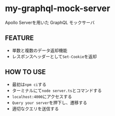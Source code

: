 # my-graphql-mock-server

Apollo Serverを用いた GraphQL モックサーバ

## FEATURE
- 単数と複数のデータ返却機能
- レスポンスヘッダーとして`Set-Cookie`を返却

## HOW TO USE
- 最初は`npm ci`する
- ターミナルにて`node server.ts`とコマンドする
- `localhost:4000`にアクセスする
- `Query your server`を押下し、遷移する
- 適切なクエリを送信する